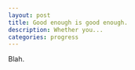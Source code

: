 ```yaml
---
layout: post
title: Good enough is good enough.
description: Whether you...
categories: progress
---
```


Blah.
